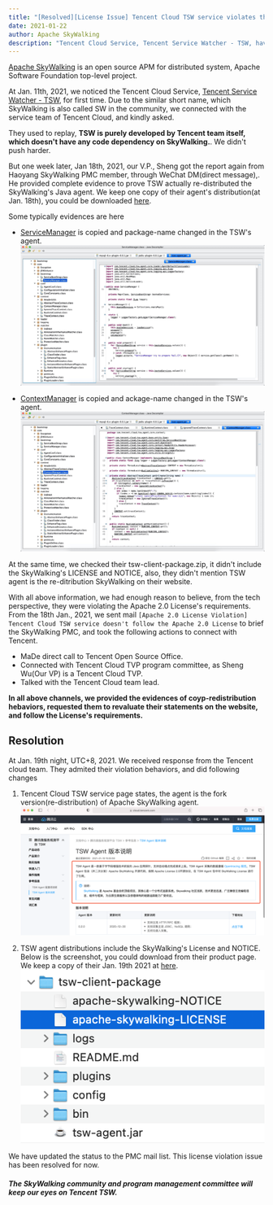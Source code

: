```yaml
---
title: "[Resolved][License Issue] Tencent Cloud TSW service violates the Apache 2.0 License when using SkyWalking."
date: 2021-01-22
author: Apache SkyWalking
description: "Tencent Cloud Service, Tencent Service Watcher - TSW, have been reported as it violates Apache 2.0 License requirements."
---
```


[Apache SkyWalking](https://skywalking.apache.org) is an open source APM for distributed system, Apache Software Foundation top-level project.

At Jan. 11th, 2021, we noticed the Tencent Cloud Service, [Tencent Service Watcher - TSW](https://cloud.tencent.com/product/tsw), for first time. 
Due to the similar short name, which SkyWalking is also called SW in the community, we connected with the service team of Tencent Cloud, and kindly asked.

They used to replay, **TSW is purely developed by Tencent team itself, which doesn't have any code dependency on SkyWalking.**. We didn't push harder.

But one week later, Jan 18th, 2021, our V.P., Sheng got the report again from Haoyang SkyWalking PMC member, through WeChat DM(direct message),.
He provided complete evidence to prove TSW actually re-distributed the SkyWalking's Java agent.
We keep one copy of their agent's distribution(at Jan. 18th), you could be downloaded [here](https://drive.google.com/file/d/1wCnUW0n-0qIoHuNI2pw8iAaVyRBrSuI7/view).

Some typically evidences are here

- [ServiceManager](https://github.com/apache/skywalking/blob/v8.3.0/apm-sniffer/apm-agent-core/src/main/java/org/apache/skywalking/apm/agent/core/boot/ServiceManager.java) is copied and package-name changed in the TSW's agent.
![](copy1.jpeg)

- [ContextManager](https://github.com/apache/skywalking/blob/v8.3.0/apm-sniffer/apm-agent-core/src/main/java/org/apache/skywalking/apm/agent/core/context/ContextManager.java ) is copied and ackage-name changed in the TSW's agent.
![](copy2.jpeg)

At the same time, we checked their tsw-client-package.zip, it didn't include the SkyWalking's LICENSE and NOTICE, also, they didn't mention TSW agent is the re-ditribution SkyWalking on their website.

With all above information, we had enough reason to believe, from the tech perspective, they were violating the Apache 2.0 License's requirements. 
From the 18th Jan., 2021, we sent mail `[Apache 2.0 License Violation] Tencent Cloud TSW service doesn't follow the Apache 2.0 License` to brief the SkyWalking PMC, and
took the following actions to connect with Tencent.
- MaDe direct call to Tencent Open Source Office.
- Connected with Tencent Cloud TVP program committee, as Sheng Wu(Our VP) is a Tencent Cloud TVP.
- Talked with the Tencent Cloud team lead.

**In all above channels, we provided the evidences of coyp-redistribution hebaviors, requested them to revaluate their statements on the website, and follow the License's requirements.**

## Resolution
At Jan. 19th night, UTC+8, 2021. We received response from the Tencent cloud team. They admited their violation behaviors, and did following changes
1. Tencent Cloud TSW service page states, the agent is the fork version(re-distribution) of Apache SkyWalking agent.
![](tencent-cloud.png)

2. TSW agent distributions include the SkyWalking's License and NOTICE. Below is the screenshot, you could download from their product page. We keep a copy of their Jan. 19th 2021 at [here](https://drive.google.com/file/d/1Z9EkOpi-lyFosmvuoqPZ57sY-gLdwNLq/view).
![](agent.png)

We have updated the status to the PMC mail list. This license violation issue has been resolved for now.

##### The SkyWalking community and program management committee will keep our eyes on Tencent TSW.